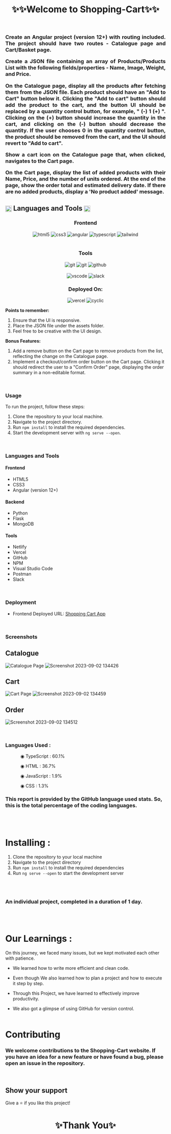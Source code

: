 
<h1 align="center">✨✨Welcome to Shopping-Cart✨✨</h1>

<br/>
<h3 align="justify" width="80%">
Create an Angular project (version 12+) with routing included. The project should have two routes - Catalogue page and Cart/Basket page.
  
Create a JSON file containing an array of Products/Products List with the following fields/properties - Name, Image, Weight, and Price.
  
On the Catalogue page, display all the products after fetching them from the JSON file. Each product should have an "Add to Cart" button below it. Clicking the "Add to cart" button should add the product to the cart, and the button UI should be replaced by a quantity control button, for example, " (-) 1 (+) ". Clicking on the (+) button should increase the quantity in the cart, and clicking on the (-) button should decrease the quantity. If the user chooses 0 in the quantity control button, the product should be removed from the cart, and the UI should revert to "Add to cart".

Show a cart icon on the Catalogue page that, when clicked, navigates to the Cart page.

On the Cart page, display the list of added products with their Name, Price, and the number of units ordered. At the end of the page, show the order total and estimated delivery date. If there are no added products, display a 'No product added' message.

<h2 align="left">
<img src="https://art.pixilart.com/486745d4bb1ef18.gif"  width="20" height="20" align="center">
 Languages and Tools
<img src="https://art.pixilart.com/486745d4bb1ef18.gif"  width="20" height="20" align="center">
</h2>
<div align="center">
 
 <div align="center"><h3 align="center">Frontend</h3>
<img src="https://img.shields.io/badge/html5-%23E34F26.svg?style=for-the-badge&logo=html5&logoColor=white" align="center" alt="html5">
<img src = "https://img.shields.io/badge/css3-%231572B6.svg?style=for-the-badge&logo=css3&logoColor=white" align="center" alt="css3">
<img src ="https://img.shields.io/badge/angular-%23323330.svg?style=for-the-badge&logo=angular&logoColor=blue" align="center" alt="angular">
<img src ="https://img.shields.io/badge/typescript-%23323330.svg?style=for-the-badge&logo=typescript&logoColor=red" align="center" alt="typescript">
   <img src ="https://img.shields.io/badge/tailwindcss-%23323330.svg?style=for-the-badge&logo=tailwindcss&logoColor=green" align="center" alt="tailwind">
<br/>
<br/>
</div>

 <div align="center"><h3 align="center">Tools</h3> 
<img src="https://img.shields.io/badge/netlify-%23000000.svg?style=for-the-badge&logo=netlify&logoColor=#00C7B7" align="center" alt="git"/>
   <img src="https://img.shields.io/badge/vercel-%23000000.svg?style=for-the-badge&logo=vercel&logoColor=whit" align="center" alt="git"/>
   <img src="https://img.shields.io/badge/GitHub-100000?style=for-the-badge&logo=github&logoColor=white"  align="center" alt="github"/>
     <br />
     <br />

   <img src="https://img.shields.io/badge/Visual%20Studio-5C2D91.svg?style=for-the-badge&logo=visual-studio&logoColor=white"  align="center" alt="vscode"/>
   <img src="https://img.shields.io/badge/Slack-4A154B?style=for-the-badge&logo=slack&logoColor=white" align="center" alt="slack"/>
 </div>
</div>
<div align="center"><h3 align="center">Deployed On:</h3>
  <img src="https://img.shields.io/badge/vercel-%23000000.svg?style=for-the-badge&logo=vercel&logoColor=white"  alt="vercel"/>
  <img src="https://img.shields.io/badge/cyclic-5458F6?style=for-the-badge&logo=cyclic&logoColor=white" alt="cyclic" />
</div>
</p>

**Points to remember:**
1. Ensure that the UI is responsive.
2. Place the JSON file under the assets folder.
3. Feel free to be creative with the UI design.

**Bonus Features:**
1. Add a remove button on the Cart page to remove products from the list, reflecting the change on the Catalogue page.
2. Implement a checkout/confirm order button on the Cart page. Clicking it should redirect the user to a "Confirm Order" page, displaying the order summary in a non-editable format.

<br/>

### Usage

To run the project, follow these steps:

1. Clone the repository to your local machine.
2. Navigate to the project directory.
3. Run `npm install` to install the required dependencies.
4. Start the development server with `ng serve --open`.

<br/>

### Languages and Tools

#### Frontend
- HTML5
- CSS3
- Angular (version 12+)

#### Backend
- Python
- Flask
- MongoDB

#### Tools
- Netlify
- Vercel
- GitHub
- NPM
- Visual Studio Code
- Postman
- Slack

<br/>

### Deployment

- Frontend Deployed URL: [Shopping Cart App](https://angular-tailwind-cart-app.vercel.app/)

<br/>

### Screenshots

## Catalogue

![Catalogue Page](https://github.com/AyushiVashisth/platform-commons/assets/107119119/aaeaeacb-b318-417c-9ef3-ec9a45a0693d)
![Screenshot 2023-09-02 134426](https://github.com/AyushiVashisth/platform-commons/assets/107119119/fb0f79b3-cdbe-41c5-b2ea-78a301eec02f)

## Cart


![Cart Page](https://github.com/AyushiVashisth/platform-commons/assets/107119119/64929512-743c-48bb-9179-7917f4d80336)
![Screenshot 2023-09-02 134459](https://github.com/AyushiVashisth/platform-commons/assets/107119119/568d50e7-054e-4052-b51c-599db6947293)

## Order
![Screenshot 2023-09-02 134512](https://github.com/AyushiVashisth/platform-commons/assets/107119119/758067d9-1bbc-478d-8009-644a34893c0b)



<br/>

### Languages Used :

<ul dir="auto">
 <ol dir="auto">◉ TypeScript : 60.1%</ol>
 <ol dir="auto">◉ HTML : 36.7%</ol>
 <ol dir="auto">◉ JavaScript : 1.9%</ol>
 <ol dir="auto">◉ CSS : 1.3%</ol>
 </ul>

### This report is provided by the GitHub language used stats. So, this is the total percentage of the coding languages.

<br/><br/>

# Installing :

1. Clone the repository to your local machine
2. Navigate to the project directory
3. Run `npm install` to install the required dependencies
4. Run `ng serve --open` to start the development server

<br/><br/>

### An individual project, completed in a duration of 1 day.

<br/><br/>

# Our Learnings : 
On this journey, we faced many issues, but we kept motivated each other with patience. 

- We learned how to write more efficient and clean code.

- Even though  We also learned how to plan a project and how to execute it step by step.

- Through this Project, we have learned  to effectively improve productivity.

- We also got a glimpse of using GitHub for version control.
<br/><br/>

# Contributing

### We welcome contributions to the Shopping-Cart website. If you have an idea for a new feature or have found a bug, please open an issue in the repository.

<br/>

## Show your support

Give a ⭐️ if you like this project!

<h1 align="center">✨Thank You✨</h1>
